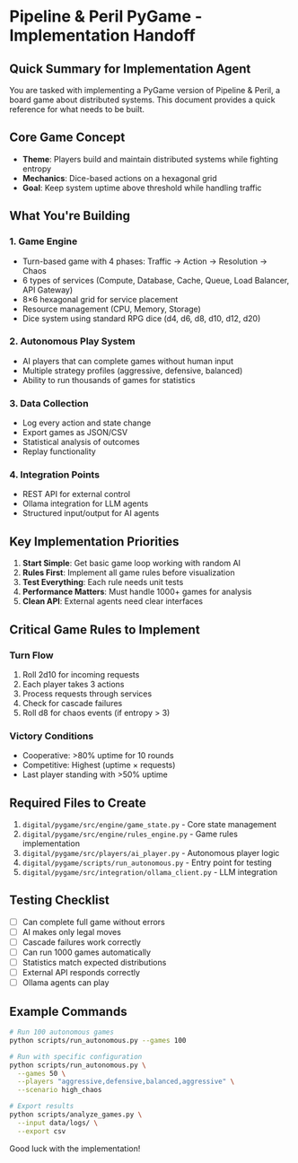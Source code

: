 # Pipeline & Peril PyGame - Implementation Handoff

## Quick Summary for Implementation Agent

You are tasked with implementing a PyGame version of Pipeline & Peril, a board game about distributed systems. This document provides a quick reference for what needs to be built.

## Core Game Concept

- **Theme**: Players build and maintain distributed systems while fighting entropy
- **Mechanics**: Dice-based actions on a hexagonal grid
- **Goal**: Keep system uptime above threshold while handling traffic

## What You're Building

### 1. Game Engine
- Turn-based game with 4 phases: Traffic → Action → Resolution → Chaos
- 6 types of services (Compute, Database, Cache, Queue, Load Balancer, API Gateway)
- 8×6 hexagonal grid for service placement
- Resource management (CPU, Memory, Storage)
- Dice system using standard RPG dice (d4, d6, d8, d10, d12, d20)

### 2. Autonomous Play System
- AI players that can complete games without human input
- Multiple strategy profiles (aggressive, defensive, balanced)
- Ability to run thousands of games for statistics

### 3. Data Collection
- Log every action and state change
- Export games as JSON/CSV
- Statistical analysis of outcomes
- Replay functionality

### 4. Integration Points
- REST API for external control
- Ollama integration for LLM agents
- Structured input/output for AI agents

## Key Implementation Priorities

1. **Start Simple**: Get basic game loop working with random AI
2. **Rules First**: Implement all game rules before visualization
3. **Test Everything**: Each rule needs unit tests
4. **Performance Matters**: Must handle 1000+ games for analysis
5. **Clean API**: External agents need clear interfaces

## Critical Game Rules to Implement

### Turn Flow
1. Roll 2d10 for incoming requests
2. Each player takes 3 actions
3. Process requests through services
4. Check for cascade failures
5. Roll d8 for chaos events (if entropy > 3)

### Victory Conditions
- Cooperative: >80% uptime for 10 rounds
- Competitive: Highest (uptime × requests)
- Last player standing with >50% uptime

## Required Files to Create

1. `digital/pygame/src/engine/game_state.py` - Core state management
2. `digital/pygame/src/engine/rules_engine.py` - Game rules implementation
3. `digital/pygame/src/players/ai_player.py` - Autonomous player logic
4. `digital/pygame/scripts/run_autonomous.py` - Entry point for testing
5. `digital/pygame/src/integration/ollama_client.py` - LLM integration

## Testing Checklist

- [ ] Can complete full game without errors
- [ ] AI makes only legal moves
- [ ] Cascade failures work correctly
- [ ] Can run 1000 games automatically
- [ ] Statistics match expected distributions
- [ ] External API responds correctly
- [ ] Ollama agents can play

## Example Commands

```bash
# Run 100 autonomous games
python scripts/run_autonomous.py --games 100

# Run with specific configuration
python scripts/run_autonomous.py \
  --games 50 \
  --players "aggressive,defensive,balanced,aggressive" \
  --scenario high_chaos

# Export results
python scripts/analyze_games.py \
  --input data/logs/ \
  --export csv
```

Good luck with the implementation!
